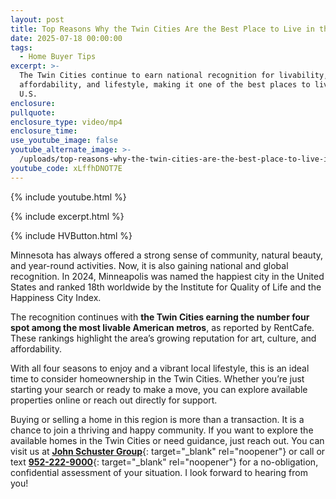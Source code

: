 ```yaml
---
layout: post
title: Top Reasons Why the Twin Cities Are the Best Place to Live in the US
date: 2025-07-18 00:00:00
tags:
  - Home Buyer Tips
excerpt: >-
  The Twin Cities continue to earn national recognition for livability,
  affordability, and lifestyle, making it one of the best places to live in the
  U.S.
enclosure:
pullquote:
enclosure_type: video/mp4
enclosure_time:
use_youtube_image: false
youtube_alternate_image: >-
  /uploads/top-reasons-why-the-twin-cities-are-the-best-place-to-live-in-the-us-2.png
youtube_code: xLffhDNOT7E
---
```

{% include youtube.html %}

{% include excerpt.html %}

{% include HVButton.html %}

Minnesota has always offered a strong sense of community, natural beauty, and year-round activities. Now, it is also gaining national and global recognition. In 2024, Minneapolis was named the happiest city in the United States and ranked 18th worldwide by the Institute for Quality of Life and the Happiness City Index.

The recognition continues with **the Twin Cities earning the number four spot among the most livable American metros**, as reported by RentCafe. These rankings highlight the area’s growing reputation for art, culture, and affordability.

With all four seasons to enjoy and a vibrant local lifestyle, this is an ideal time to consider homeownership in the Twin Cities. Whether you’re just starting your search or ready to make a move, you can explore available properties online or reach out directly for support.

Buying or selling a home in this region is more than a transaction. It is a chance to join a thriving and happy community. If you want to explore the available homes in the Twin Cities or need guidance, just reach out. You can visit us at [**John Schuster Group**](https://www.johnschustergroup.com/ "John Schuster Group"){: target="_blank" rel="noopener"} or call or text [**952-222-9000**](tel:9522229000 "952-222-9000"){: target="_blank" rel="noopener"} for a no-obligation, confidential assessment of your situation. I look forward to hearing from you!
